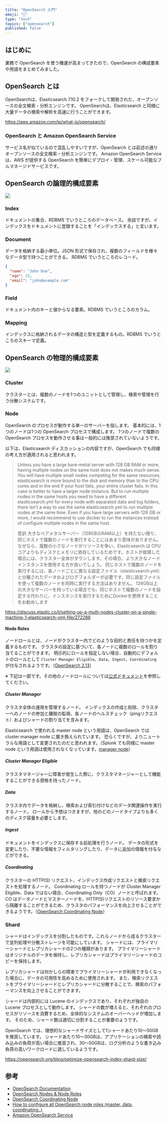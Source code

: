 ```yaml
---
title: "OpenSearch 入門"
emoji: "🔰"
type: "tech"
topics: ["opensearch"]
published: false
---
```


## はじめに

業務で OpenSearch を使う機運が高まってきたので、OpenSearch の構成要素や用語をまとめてみました。

## OpenSearch とは

OpenSearchは、Elasticsearch 7.10.2 をフォークして開発された、オープンソースの全文検索・分析エンジンです。
OpenSearchは、Elasticsearch と同様に大量データの検索や解析を高速に行うことができます。

https://aws.amazon.com/jp/what-is/opensearch/

### OpenSearch と Amazon OpenSearch Service

サービス名が似ているので混乱しやすいですが、OpenSearch とは前述の通りオープンソースの全文検索・分析エンジンです。
Amazon OpenSearch Service は、AWS が提供する OpenSearch を簡単にデプロイ・管理、スケール可能なフルマネージドサービスです。

## OpenSearch の論理的構成要素

![](/images/d77360a5577e7a/opensearch.png)

### Index

ドキュメントの集合、RDBMS でいうところのデータベース。
余談ですが、インデックスをドキュメントに登録することを「インデックスする」と言います。

### Document

データを格納する最小単位。JSON 形式で保存され、複数のフィールドを様々なデータ型で持つことができる。
RDBMS でいうところのレコード。

```json
{
  "name": "John Doe",
  "age": 25,
  "email": "john@example.com"
}
```

### Field

ドキュメント内のキーと値からなる要素。RDBMS でいうところのカラム。

### Mapping

インデックスに格納されるデータの構造と型を定義するもの。RDBMS でいうところのスキーマ定義。

## OpenSearch の物理的構成要素

![](/images/d77360a5577e7a/cluster.png)

### Cluster

クラスターとは、複数のノードを1つのユニットとして管理し、検索や管理を行う分散システムです。

### Node

OpenSearch のプロセスが動作する単一のサーバーを指します。
基本的には、1つのノードは1つの OpenSearch プロセスで構成します。
1つのノードで複数の OpenSearch プロセスを動作させる事は一般的には推奨されていないようです。

以下は、Elasticsearch ディスカッションの内容ですが、OpenSearch でも同様の考え方が適用されると思われます。

> Unless you have a large bare-metal server with 128 GB RAM or more, having multiple nodes on the same host does not makes much sense.
> You will have multiple small nodes competing for the same resources, elasticsearch is more bound to the disk and memory than to the CPU cores and in the end if your host fails, your entire cluster fails. In this case is better to have a larger node instance.
> But to run multiple nodes in the same hosts you need to have a different elasticsearch.yml for every node with separated data and log folders, there isn't a way to use the same elasticsearch.yml to run multiple nodes at the same time.
> Even if you have large servers with 128 GB or more, I would recommend to use docker to run the instances instead of configure multiple nodes in the same host.

> 意訳
> 大きなベアメタルサーバー（128GBのRAM以上）を持たない限り、同じホストで複数のノードを実行することにはあまり意味がありません。
> なぜなら、複数の小さなノードがリソースを争い、Elasticsearch は CPU コアよりもディスクとメモリに依存しているためです。ホストが故障した場合には、クラスター全体がダウンします。その場合、より大きなノードインスタンスを使用する方が良いでしょう。
> 同じホストで複数のノードを実行するには、各ノードごとに異なる設定ファイル（elasticsearch.yml）と分離されたデータおよびログフォルダーが必要です。同じ設定ファイルを使って複数のノードを同時に実行する方法はありません。
> 128GB以上の大きなサーバーを持っている場合でも、同じホストで複数のノードを設定する代わりに、インスタンスを実行するためにDockerを使用することをお勧めします

https://discuss.elastic.co/t/setting-up-a-multi-nodes-cluster-on-a-single-machine-1-elasticsearch-yml-file/272286

#### Node Roles

ノードロールとは、ノードがクラスター内でどのような目的と責任を持つかを定義するものです。
クラスタの設定に基づいて、各ノードに複数のロールを割り当てることができます。
明示的にロールを指定しない場合、自動的にデフォルトのロールとして `Cluster Manager Eligible`、`Data`、`Ingest`、`Coordinating` が付与されるようです。（[OpenSearch 2.13](https://opensearch.org/docs/latest/tuning-your-cluster/#nodes)）

※ 下記は一部です。その他のノードロールについては[公式ドキュメント](https://opensearch.org/docs/latest/)を参照してください。

##### Cluster Manager

クラスタ全体の運用を管理するノード。
インデックスの作成と削除、クラスターへのノードの参加と離脱の監視、各ノードのヘルスチェック（pingリクエスト）およびシャードの割り当てを含みます。

Elasticsearch で使われる master node という用語は、OpenSearch では cluster manager node に置き換えられています。
恐らくですが、よりニュートラルな用語として変更されたのだと思われます。（Splunk でも同様に master node という用語は使用されなくなっています。[manager node](https://docs.splunk.com/Splexicon:Managernode)）

##### Cluster Manager Eligible

クラスタマネージャーに障害が発生した際に、クラスタマネージャーとして機能することができる資格を持ったノード。

##### Data

クラスタ内でデータを格納し、検索および索引付けなどのデータ関連操作を実行するノード。
ロールから予想はつきますが、他のどのノードタイプよりも多くのディスク容量を必要とします。

##### Ingest

ドキュメントをインデックスに保存する前処理を行うノード。
データの形式を変更したり、不要な情報をフィルタリングしたり、データに追加の情報を付与などができる。

##### Coordinating

クラスターの HTTP(S) リクエスト、インデックス作成リクエストと検索リクエストを処理するノード。
Coordinating ロールを持つノードが Cluster Manager Eligible、Data ではない場合、Coordinating Only（CO）ノードと呼ばれます。
CO はデータノードとマスターノードを、HTTP(S)リクエストのリソース要求から隔離することができるため、クラスタのパフォーマンスを向上させることができるようです。（[OpenSearch Coordinating Node](https://opster.com/guides/opensearch/opensearch-high-availability/opensearch-coordinating-node-when-to-use-coordinating-only-nodes/)）

### Shard

シャードはインデックスを分割したものです。これらノードから成るクラスターで並列処理や分散ストレージを可能にしています。
シャードには、プライマリーシャードとレプリカシャードの2つの種類があります。
プライマリーシャードはオリジナルのデータを保持し、レプリカシャードはプライマリーシャードのコピーを保持します。

レプリカシャードは何かしらの障害でプライマリーシャードが利用できなくなった場合に、データの可用性を高めるために使用されます。
また、検索リクエストをプライマリーシャードとレプリカシャードに分散することで、検索のパフォーマンスを向上させることができます。

シャードは内部的には Lucene のインデックスであり、それぞれが独自の Lucene プロセスとして動作します。
シャードの数が増えると、それぞれのプロセスがリソースを消費するため、全体的なシステムのオーバーヘッドが増加します。
そのため、シャード数は適切に分割することが重要のようです。

OpenSearch では、理想的なシャードサイズとして1シャードあたり10～50GBを推奨しています。
シャードあたり10～30GBは、アプリケーションの検索や読み込みの負荷が高い場合に推奨され、30～50GBは、ログ分析のような書き込み負荷の高いワークロードに適しているようです。

https://opensearch.org/blog/optimize-opensearch-index-shard-size/

## 参考

- [OpenSearch Documentation](https://opensearch.org/docs/latest/)
- [OpenSearch Nodes & Node Roles](https://opster.com/guides/opensearch/opensearch-basics/opensearch-nodes/)
- [OpenSearch Coordinating Node](https://opster.com/guides/opensearch/opensearch-high-availability/opensearch-coordinating-node-when-to-use-coordinating-only-nodes/)
- [How to configure all OpenSearch node roles (master, data, coordinating..)](https://opster.com/guides/opensearch/opensearch-data-architecture/how-to-configure-opensearch-node-roles/)
- [Amazon OpenSearch Service](https://pages.awscloud.com/rs/112-TZM-766/images/AWS-Black-Belt_2023_Amazon-OpenSearch-Service-Basic_0131_v1.pdf)
